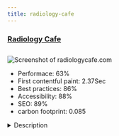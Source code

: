 ```yaml
---
title: radiology-cafe
---
```


<div style="height: 3rem">
  <a href="https://www.radiologycafe.com"><h3>Radiology Cafe</h3></a>
</div>
<img loading="lazy" src="/images/thumbs/radiologycafe.com.jpg" alt="Screenshot of radiologycafe.com" />
<ul>
  <li>Performace: 63%</li>
  <li>
    First contentful paint:
    2.37Sec
  </li>
  <li>Best practices: 86%</li>
  <li>Accessibility: 88%</li>
  <li>SEO: 89%</li>
  <li>carbon footprint: 0.085</li>
</ul>
<details>
  <summary>Description</summary>
  <p>Radiology cafe is a website helping junior doctors applying for Clinical Radiology training posts in the UK, and supporting radiology registrars in training.

There is radiology ST1 interview and application advice, information on competition ratios, improving CVs and portfolios and what its like working as a radiology trainee. There are pages of tips and advice for the FRCR exams and soon there will be mock exams for trainees to access.This is the first website I have created using a content management system.  I choose Joomla because it is open-source and powerful.  Previously the site was built using wysiwyg web builder, however updating the pages was a nightmare so I started again from scratch using Joomla.

I have very limited knowledge of html and css and no knowledge of php, but Joomla is logical and easy to understand.  The resources on the main Joomla and T3 websites have been invaluable and I have discovered just how great the Stack Overflow website is to help with specific issues.

Now the website is easy to maintain and update.  I'm very proud of it so thought I'd submit it here!</p>
</details>

